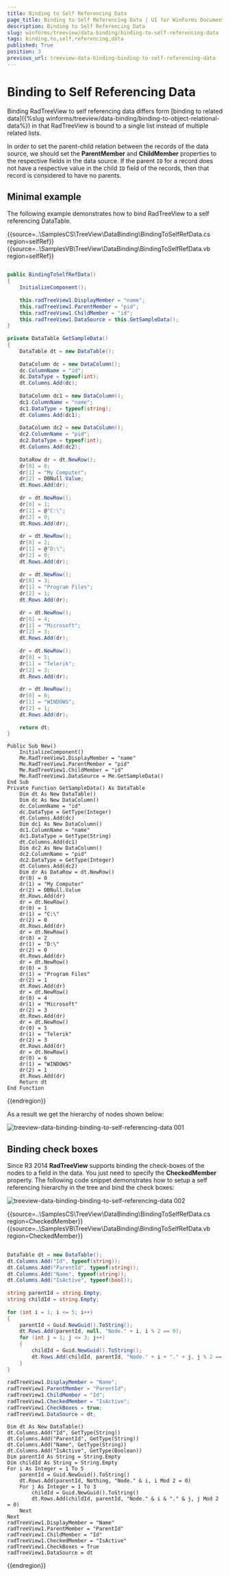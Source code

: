 ```yaml
---
title: Binding to Self Referencing Data
page_title: Binding to Self Referencing Data | UI for WinForms Documentation
description: Binding to Self Referencing Data
slug: winforms/treeview/data-binding/binding-to-self-referencing-data
tags: binding,to,self,referencing,data
published: True
position: 3
previous_url: treeview-data-binding-binding-to-self-referencing-data
---
```


# Binding to Self Referencing Data

Binding RadTreeView to self referencing data differs form [binding to related data]({%slug winforms/treeview/data-binding/binding-to-object-relational-data%}) in that RadTreeView is bound to a single list instead of multiple related lists.
 
In order to set the parent-child relation between the records of the data source, we should set the __ParentMember__ and __ChildMember__ properties to the respective fields in the data source. If the parent `ID` for a record does not have a respective value in the child `ID` field of the records, then that record is considered to have no parents.
		

## Minimal example

The following example demonstrates how to bind RadTreeView to a self referencing DataTable.

{{source=..\SamplesCS\TreeView\DataBinding\BindingToSelfRefData.cs region=selfRef}} 
{{source=..\SamplesVB\TreeView\DataBinding\BindingToSelfRefData.vb region=selfRef}} 

````C#
        
public BindingToSelfRefData()
{
    InitializeComponent();
    
    this.radTreeView1.DisplayMember = "name";
    this.radTreeView1.ParentMember = "pid";
    this.radTreeView1.ChildMember = "id";
    this.radTreeView1.DataSource = this.GetSampleData();
}
        
private DataTable GetSampleData()
{
    DataTable dt = new DataTable();
    
    DataColumn dc = new DataColumn();
    dc.ColumnName = "id";
    dc.DataType = typeof(int);
    dt.Columns.Add(dc);
    
    DataColumn dc1 = new DataColumn();
    dc1.ColumnName = "name";
    dc1.DataType = typeof(string);
    dt.Columns.Add(dc1);
    
    DataColumn dc2 = new DataColumn();
    dc2.ColumnName = "pid";
    dc2.DataType = typeof(int);
    dt.Columns.Add(dc2);
    
    DataRow dr = dt.NewRow();
    dr[0] = 0;
    dr[1] = "My Computer";
    dr[2] = DBNull.Value;
    dt.Rows.Add(dr);
    
    dr = dt.NewRow();
    dr[0] = 1;
    dr[1] = @"C:\";
    dr[2] = 0;
    dt.Rows.Add(dr);
    
    dr = dt.NewRow();
    dr[0] = 2;
    dr[1] = @"D:\";
    dr[2] = 0;
    dt.Rows.Add(dr);
    
    dr = dt.NewRow();
    dr[0] = 3;
    dr[1] = "Program Files";
    dr[2] = 1;
    dt.Rows.Add(dr);
    
    dr = dt.NewRow();
    dr[0] = 4;
    dr[1] = "Microsoft";
    dr[2] = 3;
    dt.Rows.Add(dr);
    
    dr = dt.NewRow();
    dr[0] = 5;
    dr[1] = "Telerik";
    dr[2] = 3;
    dt.Rows.Add(dr);
    
    dr = dt.NewRow();
    dr[0] = 6;
    dr[1] = "WINDOWS";
    dr[2] = 1;
    dt.Rows.Add(dr);
    
    return dt;
}

````
````VB.NET
Public Sub New()
    InitializeComponent()
    Me.RadTreeView1.DisplayMember = "name"
    Me.RadTreeView1.ParentMember = "pid"
    Me.RadTreeView1.ChildMember = "id"
    Me.RadTreeView1.DataSource = Me.GetSampleData()
End Sub
Private Function GetSampleData() As DataTable
    Dim dt As New DataTable()
    Dim dc As New DataColumn()
    dc.ColumnName = "id"
    dc.DataType = GetType(Integer)
    dt.Columns.Add(dc)
    Dim dc1 As New DataColumn()
    dc1.ColumnName = "name"
    dc1.DataType = GetType(String)
    dt.Columns.Add(dc1)
    Dim dc2 As New DataColumn()
    dc2.ColumnName = "pid"
    dc2.DataType = GetType(Integer)
    dt.Columns.Add(dc2)
    Dim dr As DataRow = dt.NewRow()
    dr(0) = 0
    dr(1) = "My Computer"
    dr(2) = DBNull.Value
    dt.Rows.Add(dr)
    dr = dt.NewRow()
    dr(0) = 1
    dr(1) = "C:\"
    dr(2) = 0
    dt.Rows.Add(dr)
    dr = dt.NewRow()
    dr(0) = 2
    dr(1) = "D:\"
    dr(2) = 0
    dt.Rows.Add(dr)
    dr = dt.NewRow()
    dr(0) = 3
    dr(1) = "Program Files"
    dr(2) = 1
    dt.Rows.Add(dr)
    dr = dt.NewRow()
    dr(0) = 4
    dr(1) = "Microsoft"
    dr(2) = 3
    dt.Rows.Add(dr)
    dr = dt.NewRow()
    dr(0) = 5
    dr(1) = "Telerik"
    dr(2) = 3
    dt.Rows.Add(dr)
    dr = dt.NewRow()
    dr(0) = 6
    dr(1) = "WINDOWS"
    dr(2) = 1
    dt.Rows.Add(dr)
    Return dt
End Function

````

{{endregion}} 

As a result we get the hierarchy of nodes shown below:

![treeview-data-binding-binding-to-self-referencing-data 001](images/treeview-data-binding-binding-to-self-referencing-data001.png)

## Binding check boxes

Since R3 2014 __RadTreeView__ supports binding the check-boxes of the nodes to a field in the data. You just need to specify the __CheckedMember__ property. The following code snippet demonstrates how to setup a self referencing hierarchy in the tree and bind the check boxes:

![treeview-data-binding-binding-to-self-referencing-data 002](images/treeview-data-binding-binding-to-self-referencing-data002.png)

{{source=..\SamplesCS\TreeView\DataBinding\BindingToSelfRefData.cs region=CheckedMember}} 
{{source=..\SamplesVB\TreeView\DataBinding\BindingToSelfRefData.vb region=CheckedMember}} 

````C#
            
DataTable dt = new DataTable();
dt.Columns.Add("Id", typeof(string));
dt.Columns.Add("ParentId", typeof(string));
dt.Columns.Add("Name", typeof(string));
dt.Columns.Add("IsActive", typeof(bool));
            
string parentId = string.Empty;
string childId = string.Empty;
            
for (int i = 1; i <= 5; i++)
{
    parentId = Guid.NewGuid().ToString();
    dt.Rows.Add(parentId, null, "Node." + i, i % 2 == 0);
    for (int j = 1; j <= 3; j++)
    { 
        childId = Guid.NewGuid().ToString();
        dt.Rows.Add(childId, parentId, "Node." + i + "." + j, j % 2 == 0);
    }
}
            
radTreeView1.DisplayMember = "Name";
radTreeView1.ParentMember = "ParentId";
radTreeView1.ChildMember = "Id";
radTreeView1.CheckedMember = "IsActive";
radTreeView1.CheckBoxes = true;
radTreeView1.DataSource = dt;

````
````VB.NET
Dim dt As New DataTable()
dt.Columns.Add("Id", GetType(String))
dt.Columns.Add("ParentId", GetType(String))
dt.Columns.Add("Name", GetType(String))
dt.Columns.Add("IsActive", GetType(Boolean))
Dim parentId As String = String.Empty
Dim childId As String = String.Empty
For i As Integer = 1 To 5
    parentId = Guid.NewGuid().ToString()
    dt.Rows.Add(parentId, Nothing, "Node." & i, i Mod 2 = 0)
    For j As Integer = 1 To 3
        childId = Guid.NewGuid().ToString()
        dt.Rows.Add(childId, parentId, "Node." & i & "." & j, j Mod 2 = 0)
    Next
Next
radTreeView1.DisplayMember = "Name"
radTreeView1.ParentMember = "ParentId"
radTreeView1.ChildMember = "Id"
radTreeView1.CheckedMember = "IsActive"
radTreeView1.CheckBoxes = True
radTreeView1.DataSource = dt

````

{{endregion}}
